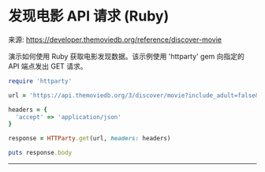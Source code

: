 # 发现电影 API 请求 (Ruby)

来源: https://developer.themoviedb.org/reference/discover-movie

演示如何使用 Ruby 获取电影发现数据。该示例使用 'httparty' gem 向指定的 API 端点发出 GET 请求。

```Ruby
require 'httparty'

url = 'https://api.themoviedb.org/3/discover/movie?include_adult=false&include_video=false&language=en-US&page=1&sort_by=popularity.desc'

headers = {
  'accept' => 'application/json'
}

response = HTTParty.get(url, headers: headers)

puts response.body
```

--------------------------------
